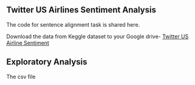 ## Twitter US Airlines Sentiment Analysis

The code for sentence alignment task is shared here.

Download the data from Keggle dataset to your Google drive- [Twitter US Airline Sentiment](https://www.kaggle.com/datasets/crowdflower/twitter-airline-sentiment)

## Exploratory Analysis

The csv file
